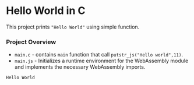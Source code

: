 # Hello World in C

This project prints `"Hello World"` using simple function. 

### Project Overview

* `main.c` - contains `main` function that call `putstr_js("Hello world",11)`.
* `main.js` - Initializes a runtime environment for the WebAssembly module and implements the necessary WebAssembly imports.

```
Hello World
```